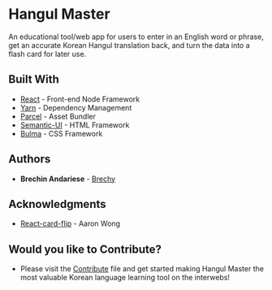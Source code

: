 # Hangul Master 

An educational tool/web app for users to enter in an English word or phrase, get an accurate Korean Hangul translation back, and turn the data into a flash card for later use. 

## Built With

- [React](http://www.dropwizard.io/1.0.2/docs/) - Front-end Node Framework
- [Yarn](https://maven.apache.org/) - Dependency Management 
- [Parcel](https://rometools.github.io/rome/) - Asset Bundler
- [Semantic-UI]() - HTML Framework
- [Bulma]() - CSS Framework

## Authors

- **Brechin Andariese** - [Brechy](https://github.com/Brechy)

## Acknowledgments

- [React-card-flip](https://www.npmjs.com/package/react-card-flip) - Aaron Wong

## Would you like to Contribute?

- Please visit the [Contribute](https://github.com/Brechy/hangul-master/blob/master/CONTRIBUTING.md) file and get started making Hangul Master the most valuable Korean language learning tool on the interwebs!
